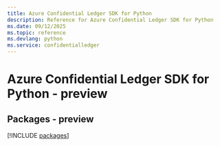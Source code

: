 ```yaml
---
title: Azure Confidential Ledger SDK for Python
description: Reference for Azure Confidential Ledger SDK for Python
ms.date: 09/12/2025
ms.topic: reference
ms.devlang: python
ms.service: confidentialledger
---
```

# Azure Confidential Ledger SDK for Python - preview
## Packages - preview
[!INCLUDE [packages](confidential-ledger-index.md)]
